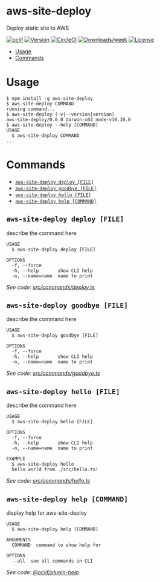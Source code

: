 aws-site-deploy
===============

Deploy static site to AWS

[![oclif](https://img.shields.io/badge/cli-oclif-brightgreen.svg)](https://oclif.io)
[![Version](https://img.shields.io/npm/v/aws-site-deploy.svg)](https://npmjs.org/package/aws-site-deploy)
[![CircleCI](https://circleci.com/gh/esayemm/aws-site-deploy/tree/master.svg?style=shield)](https://circleci.com/gh/esayemm/aws-site-deploy/tree/master)
[![Downloads/week](https://img.shields.io/npm/dw/aws-site-deploy.svg)](https://npmjs.org/package/aws-site-deploy)
[![License](https://img.shields.io/npm/l/aws-site-deploy.svg)](https://github.com/esayemm/aws-site-deploy/blob/master/package.json)

<!-- toc -->
* [Usage](#usage)
* [Commands](#commands)
<!-- tocstop -->
# Usage
<!-- usage -->
```sh-session
$ npm install -g aws-site-deploy
$ aws-site-deploy COMMAND
running command...
$ aws-site-deploy (-v|--version|version)
aws-site-deploy/0.0.0 darwin-x64 node-v10.10.0
$ aws-site-deploy --help [COMMAND]
USAGE
  $ aws-site-deploy COMMAND
...
```
<!-- usagestop -->
# Commands
<!-- commands -->
* [`aws-site-deploy deploy [FILE]`](#aws-site-deploy-deploy-file)
* [`aws-site-deploy goodbye [FILE]`](#aws-site-deploy-goodbye-file)
* [`aws-site-deploy hello [FILE]`](#aws-site-deploy-hello-file)
* [`aws-site-deploy help [COMMAND]`](#aws-site-deploy-help-command)

## `aws-site-deploy deploy [FILE]`

describe the command here

```
USAGE
  $ aws-site-deploy deploy [FILE]

OPTIONS
  -f, --force
  -h, --help       show CLI help
  -n, --name=name  name to print
```

_See code: [src/commands/deploy.ts](https://github.com/esayemm/aws-site-deploy/blob/v0.0.0/src/commands/deploy.ts)_

## `aws-site-deploy goodbye [FILE]`

describe the command here

```
USAGE
  $ aws-site-deploy goodbye [FILE]

OPTIONS
  -f, --force
  -h, --help       show CLI help
  -n, --name=name  name to print
```

_See code: [src/commands/goodbye.ts](https://github.com/esayemm/aws-site-deploy/blob/v0.0.0/src/commands/goodbye.ts)_

## `aws-site-deploy hello [FILE]`

describe the command here

```
USAGE
  $ aws-site-deploy hello [FILE]

OPTIONS
  -f, --force
  -h, --help       show CLI help
  -n, --name=name  name to print

EXAMPLE
  $ aws-site-deploy hello
  hello world from ./src/hello.ts!
```

_See code: [src/commands/hello.ts](https://github.com/esayemm/aws-site-deploy/blob/v0.0.0/src/commands/hello.ts)_

## `aws-site-deploy help [COMMAND]`

display help for aws-site-deploy

```
USAGE
  $ aws-site-deploy help [COMMAND]

ARGUMENTS
  COMMAND  command to show help for

OPTIONS
  --all  see all commands in CLI
```

_See code: [@oclif/plugin-help](https://github.com/oclif/plugin-help/blob/v2.1.4/src/commands/help.ts)_
<!-- commandsstop -->
